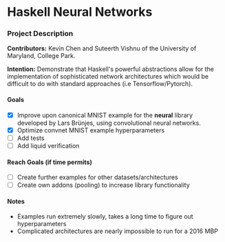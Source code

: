 # Haskell Neural Networks

### Project Description
**Contributors:** Kevin Chen and Suteerth Vishnu of the University of Maryland, College Park.

**Intention:** Demonstrate that Haskell's powerful abstractions allow for the implementation of sophisticated network architectures which would be difficult to do with standard approaches (i.e Tensorflow/Pytorch).

#### Goals
- [x] Improve upon canonical MNIST example for the **neural** library developed by Lars Brünjes, using convolutional neural networks.
- [x] Optimize convnet MNIST example hyperparameters
- [ ] Add tests
- [ ] Add liquid verification

#### Reach Goals (if time permits)
- [ ] Create further examples for other datasets/architectures
- [ ] Create own addons (pooling) to increase library functionality 

#### Notes
- Examples run extremely slowly, takes a long time to figure out hyperparameters 
- Complicated architectures are nearly impossible to run for a 2016 MBP

